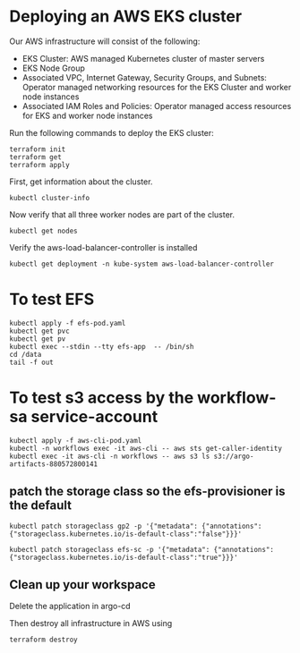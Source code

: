 # Deploying an AWS EKS cluster
Our AWS infrastructure will consist of the following:

- EKS Cluster: AWS managed Kubernetes cluster of master servers
- EKS Node Group
- Associated VPC, Internet Gateway, Security Groups, and Subnets: Operator managed networking resources for the EKS Cluster and worker node instances
- Associated IAM Roles and Policies: Operator managed access resources for EKS and worker node instances

Run the following commands to deploy the EKS cluster:
```
terraform init
terraform get
terraform apply
```


First, get information about the cluster.
```
kubectl cluster-info
```

Now verify that all three worker nodes are part of the cluster.
```
kubectl get nodes
```


Verify the aws-load-balancer-controller is installed
```
kubectl get deployment -n kube-system aws-load-balancer-controller
```


# To test EFS

```
kubectl apply -f efs-pod.yaml
kubectl get pvc
kubectl get pv
kubectl exec --stdin --tty efs-app  -- /bin/sh
cd /data
tail -f out
```

# To test s3 access by the workflow-sa service-account
```
kubectl apply -f aws-cli-pod.yaml
kubectl -n workflows exec -it aws-cli -- aws sts get-caller-identity                
kubectl exec -it aws-cli -n workflows -- aws s3 ls s3://argo-artifacts-880572800141
```

## patch the storage class so the efs-provisioner is the default
```
kubectl patch storageclass gp2 -p '{"metadata": {"annotations":{"storageclass.kubernetes.io/is-default-class":"false"}}}'

kubectl patch storageclass efs-sc -p '{"metadata": {"annotations":{"storageclass.kubernetes.io/is-default-class":"true"}}}'

```
## Clean up your workspace

Delete the application in argo-cd

Then destroy all infrastructure in AWS using
```
terraform destroy
```



